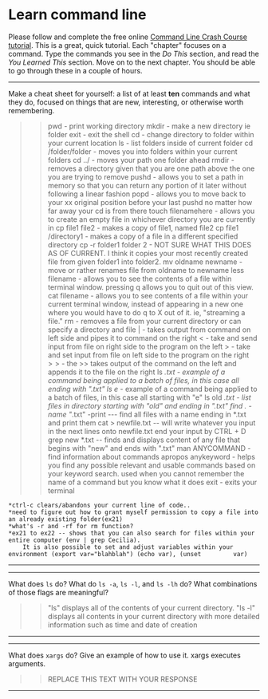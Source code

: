 # Learn command line

Please follow and complete the free online [Command Line Crash Course
tutorial](http://cli.learncodethehardway.org/book/). This is a great,
quick tutorial. Each "chapter" focuses on a command. Type the commands
you see in the _Do This_ section, and read the _You Learned This_
section. Move on to the next chapter. You should be able to go through
these in a couple of hours.


---

Make a cheat sheet for yourself: a list of at least **ten** commands and what they do, focused on things that are new, interesting, or otherwise worth remembering.

> > pwd - print working directory
    mkdir - make a new directory ie folder
    exit - exit the shell
    cd - change directory to folder within your current location 
    ls - list folders inside of current folder
    cd /folder/folder - moves you into folders within your current folders
    cd ../ - moves your path one folder ahead
    rmdir - removes a directory given that you are one path above the one you are trying to remove
    pushd - allows you to set a path in memory so that you can return any portion of it later without following a linear fashion
    popd - allows you to move back to your xx original position before your last pushd no matter how far away your cd is from there
    touch filenamehere - allows you to create an empty file in whichever directory you are currently in
    cp file1 file2 - makes a copy of file1, named file2 
    cp file1 /directory1 - makes a copy of a file in a different specified directory
    cp -r folder1 folder 2 - NOT SURE WHAT THIS DOES AS OF CURRENT. I think it copies your most recently created file from             given folder1 into folder2.
    mv oldname newname - move or rather renames file from oldname to newname
    less filename - allows you to see the contents of a file within terminal window. 
            pressing q allows you to quit out of this view.
    cat filename - allows you to see contents of a file within your current terminal window, instead of appearing in a new             one where you would have to do q to X out of it. ie, "streaming a file."
    rm - removes a file from your current directory or can specify a directory and file
    $|$ - takes output from command on left side and pipes it to command on the right 
    $<$ - take and send input from file on right side to the program on the left
    $>$ - take and set input from file on left side to the program on the right
    $>>$ - the >> takes output of the command on the left and appends it to the file on the right
    ls *.txt - example of a command being applied to a batch of files, in this case all ending with ".txt"
    ls e* - example of a command being applied to a batch of files, in this case all starting with "e"
    ls old *.txt - list files in directory starting with "old" and ending in ".txt"
    find . -name "*.txt" -print --- find all files with a name ending in *.txt and print them
    cat > newfile.txt -- will write whatever you input in the next lines onto newfile.txt
            end your input by CTRL + D
    grep new *.txt -- finds and displays content of any file that begins with "new" and ends with ".txt"
    man ANYCOMMAND - find information about commands
    apropos anykeyword - helps you find any possible relevant and usable commands based on your keyword search. used when         you cannot remember the name of a command but you know what it does
    exit - exits your terminal
    
    
    *ctrl-c clears/abandons your current line of code..
    *need to figure out how to grant myself permission to copy a file into an already existing folder(ex21)
    *what's -r and -rf for rm function? 
    *ex21 to ex22 -- shows that you can also search for files within your entire computer (env | grep Cecilia). 
        It is also possible to set and adjust variables within your environment (export var="blahblah") (echo var), (unset         var)
---


---

What does `ls` do? What do `ls -a`, `ls -l`, and `ls -lh` do? What combinations of those flags are meaningful?

> > "ls" displays all of the contents of your current directory. 
    "ls -l" displays all contents in your current directory with more detailed information such as time and date of               creation

---


---

What does `xargs` do? Give an example of how to use it.
    xargs executes arguments.

> > REPLACE THIS TEXT WITH YOUR RESPONSE

---

